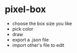 # pixel-box

- choose the box size you like
- pick color
- draw
- export a .json file
- import other's file to edit
